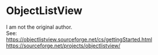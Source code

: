 # ObjectListView

I am not the original author.  
See:  
https://objectlistview.sourceforge.net/cs/gettingStarted.html  
https://sourceforge.net/projects/objectlistview/
